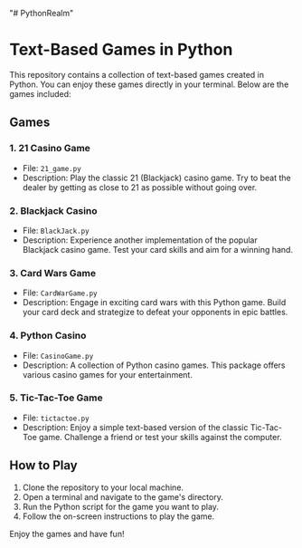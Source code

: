 "# PythonRealm" 
# Text-Based Games in Python

This repository contains a collection of text-based games created in Python. You can enjoy these games directly in your terminal. Below are the games included:

## Games

### 1. 21 Casino Game

- File: `21_game.py`
- Description: Play the classic 21 (Blackjack) casino game. Try to beat the dealer by getting as close to 21 as possible without going over.
   
### 2. Blackjack Casino

- File: `BlackJack.py`
- Description: Experience another implementation of the popular Blackjack casino game. Test your card skills and aim for a winning hand.

### 3. Card Wars Game

- File: `CardWarGame.py`
- Description: Engage in exciting card wars with this Python game. Build your card deck and strategize to defeat your opponents in epic battles.

### 4. Python Casino

- File: `CasinoGame.py`
- Description: A collection of Python casino games. This package offers various casino games for your entertainment.

### 5. Tic-Tac-Toe Game

- File: `tictactoe.py`
- Description: Enjoy a simple text-based version of the classic Tic-Tac-Toe game. Challenge a friend or test your skills against the computer.

## How to Play

1. Clone the repository to your local machine.
2. Open a terminal and navigate to the game's directory.
3. Run the Python script for the game you want to play.
4. Follow the on-screen instructions to play the game.

Enjoy the games and have fun!


